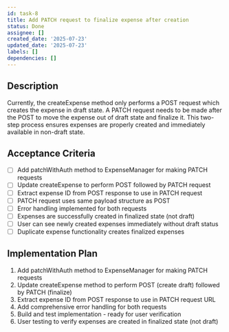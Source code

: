 ```yaml
---
id: task-8
title: Add PATCH request to finalize expense after creation
status: Done
assignee: []
created_date: '2025-07-23'
updated_date: '2025-07-23'
labels: []
dependencies: []
---
```


## Description

Currently, the createExpense method only performs a POST request which creates the expense in draft state. A PATCH request needs to be made after the POST to move the expense out of draft state and finalize it. This two-step process ensures expenses are properly created and immediately available in non-draft state.

## Acceptance Criteria

- [ ] Add patchWithAuth method to ExpenseManager for making PATCH requests
- [ ] Update createExpense to perform POST followed by PATCH request
- [ ] Extract expense ID from POST response to use in PATCH request
- [ ] PATCH request uses same payload structure as POST
- [ ] Error handling implemented for both requests
- [ ] Expenses are successfully created in finalized state (not draft)
- [ ] User can see newly created expenses immediately without draft status
- [ ] Duplicate expense functionality creates finalized expenses

## Implementation Plan

1. Add patchWithAuth method to ExpenseManager for making PATCH requests
2. Update createExpense method to perform POST (create draft) followed by PATCH (finalize)
3. Extract expense ID from POST response to use in PATCH request URL
4. Add comprehensive error handling for both requests
5. Build and test implementation - ready for user verification
6. User testing to verify expenses are created in finalized state (not draft)
